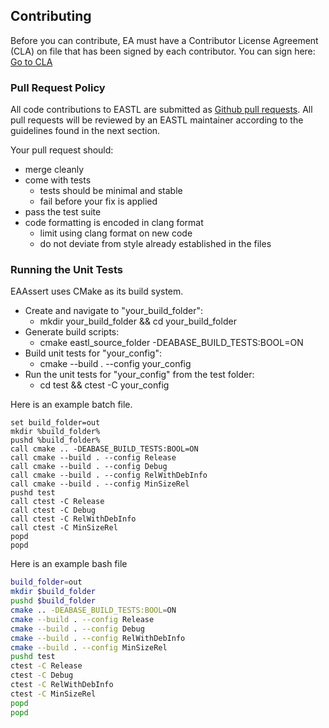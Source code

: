 ## Contributing

Before you can contribute, EA must have a Contributor License Agreement (CLA) on file that has been signed by each contributor.
You can sign here: [Go to CLA](https://electronicarts.na1.echosign.com/public/esignWidget?wid=CBFCIBAA3AAABLblqZhByHRvZqmltGtliuExmuV-WNzlaJGPhbSRg2ufuPsM3P0QmILZjLpkGslg24-UJtek*)

### Pull Request Policy

All code contributions to EASTL are submitted as [Github pull requests](https://help.github.com/articles/using-pull-requests/).  All pull requests will be reviewed by an EASTL maintainer according to the guidelines found in the next section.

Your pull request should:

* merge cleanly
* come with tests
	* tests should be minimal and stable
	* fail before your fix is applied
* pass the test suite
* code formatting is encoded in clang format
	* limit using clang format on new code
	* do not deviate from style already established in the files


### Running the Unit Tests

EAAssert uses CMake as its build system.

* Create and navigate to "your_build_folder":
	* mkdir your_build_folder && cd your_build_folder
* Generate build scripts:
	* cmake eastl_source_folder -DEABASE_BUILD_TESTS:BOOL=ON
* Build unit tests for "your_config":
	* cmake --build . --config your_config
* Run the unit tests for "your_config" from the test folder:
	* cd test && ctest -C your_config


Here is an example batch file.
```batch
set build_folder=out
mkdir %build_folder%
pushd %build_folder%
call cmake .. -DEABASE_BUILD_TESTS:BOOL=ON
call cmake --build . --config Release
call cmake --build . --config Debug
call cmake --build . --config RelWithDebInfo
call cmake --build . --config MinSizeRel
pushd test
call ctest -C Release
call ctest -C Debug
call ctest -C RelWithDebInfo
call ctest -C MinSizeRel
popd
popd
```

Here is an example bash file
```bash
build_folder=out
mkdir $build_folder
pushd $build_folder
cmake .. -DEABASE_BUILD_TESTS:BOOL=ON
cmake --build . --config Release
cmake --build . --config Debug
cmake --build . --config RelWithDebInfo
cmake --build . --config MinSizeRel
pushd test
ctest -C Release
ctest -C Debug
ctest -C RelWithDebInfo
ctest -C MinSizeRel
popd
popd
```

